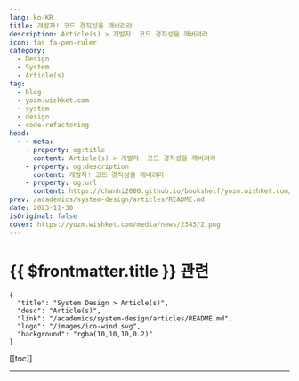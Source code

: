 ```yaml
---
lang: ko-KR
title: 개발자! 코드 경직성을 깨버려라
description: Article(s) > 개발자! 코드 경직성을 깨버려라
icon: fas fa-pen-ruler
category: 
  - Design
  - System
  - Article(s)
tag: 
  - blog
  - yozm.wishket.com
  - system
  - design
  - code-refactoring
head:
  - - meta:
    - property: og:title
      content: Article(s) > 개발자! 코드 경직성을 깨버려라
    - property: og:description
      content: 개발자! 코드 경직성을 깨버려라
    - property: og:url
      content: https://chanhi2000.github.io/bookshelf/yozm.wishket.com/2343.html
prev: /academics/system-design/articles/README.md
date: 2023-11-30
isOriginal: false
cover: https://yozm.wishket.com/media/news/2343/2.png
---
```


# {{ $frontmatter.title }} 관련

```component VPCard
{
  "title": "System Design > Article(s)",
  "desc": "Article(s)",
  "link": "/academics/system-design/articles/README.md",
  "logo": "/images/ico-wind.svg",
  "background": "rgba(10,10,10,0.2)"
}
```

[[toc]]

---

<SiteInfo
  name="개발자! 코드 경직성을 깨버려라 | 요즘IT"
  desc="과거 일했던 회사에서 처음 배운 것 중 하나는 어떤 대가를 치르더라도 코드 재작성을 피하는 것이었다. 변경을 거듭할 때마다, 잘 되던 것이 오히려 버그로 회귀할 위험이 있기 때문이다. 기존 코드를 바꿔야 한다면 이것은 더 큰 문제이다. 기존 코드가 특별한 작업 방식과 밀접하게 연결되어 있다면 수정하는 것 자체가 매우 어려울 수 있다. 이 상황에서 코드를 변경하면 다른 여러 곳을 함께 변경해야 할 수도 있다. 변화에 대한 기존 코드의 이러한 저항을 코드 경직성(code rigidity)이라고 한다."
  url="https://yozm.wishket.com/magazine/detail/2343/"
  logo="https://yozm.wishket.com/static/renewal/img/global/gnb_yozmit.svg"
  preview="https://yozm.wishket.com/media/news/2343/2.png"/>

<!-- TODO: 작성 -->

